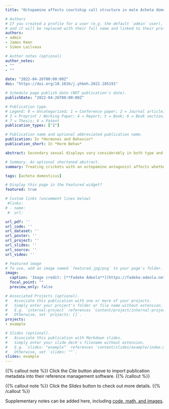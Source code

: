 ```yaml
---
title: "Octopamine affects courtship call structure in male Acheta domesticus crickets"

# Authors
# If you created a profile for a user (e.g. the default `admin` user), write the username (folder name) here 
# and it will be replaced with their full name and linked to their profile.
authors:
- admin
- James Keen
- Simon Lailvaux

# Author notes (optional)
author_notes:
- ""
- ""

date: "2022-04-26T00:00:00Z"
doi: "https://doi.org/10.1016/j.yhbeh.2022.105191"

# Schedule page publish date (NOT publication's date).
publishDate: "2022-04-26T00:00:00Z"

# Publication type.
# Legend: 0 = Uncategorized; 1 = Conference paper; 2 = Journal article;
# 3 = Preprint / Working Paper; 4 = Report; 5 = Book; 6 = Book section;
# 7 = Thesis; 8 = Patent
publication_types: ["2"]

# Publication name and optional abbreviated publication name.
publication: In *Hormones and Behavior*
publication_short: In *Horm Behav*

abstract: Secondary sexual displays vary considerably in both type and structure both within and across animal species. Although such variation is of keen interest to evolutionary biologists, the functional factors driving variation in male displays are poorly understood. In crickets, acoustic calls are produced by muscular contractions via stridulation of file and scraper wing components. We tested the effect of varying octopamine, an important biogenic amine neurohormone in invertebrates, on call production in male Acheta domesticus house crickets by blocking the octopamine receptors that influence skeletal muscle function with epinastine, a synthetic octopamine antagonist. We then measured male courtship calls and analyzed the call structure to quantify the differences in call structure based on the changes in carrier frequency, and whether chirps or ticks are a more prevalently expressed frequency in treated vs untreated males. Males treated with epinastine exhibited clear differences in call structure compared to untreated controls, such that epinastine-treated males were more likely to produce simpler calls and to exhibit their carrier frequencies as ticks rather than chirps. Thus, we were able to directly modify male courtship calling performance during mating interactions by altering the neuropharmacological milieu, demonstrating the potential role of biogenic amines in contributing to the diversity of call types in nature.

# Summary. An optional shortened abstract.
summary: Treating crickets with an octopamine antagonist affects whether crickets are able to produce courtship calls during mating trials.

tags: [acheta domesticus]

# Display this page in the Featured widget?
featured: true

# Custom links (uncomment lines below)
 #links: 
# - name: 
 #  url: 

url_pdf: ''
url_code: ''
url_dataset: ''
url_poster: ''
url_project: ''
url_slides: ''
url_source: ''
url_video: ''

# Featured image
# To use, add an image named `featured.jpg/png` to your page's folder. 
image:
  caption: 'Image credit: [**Fadeke Adeola**](https://fadeke-adeola.netlify.app/publication/example/)'
  focal_point: ""
  preview_only: false

# Associated Projects (optional).
#   Associate this publication with one or more of your projects.
#   Simply enter your project's folder or file name without extension.
#   E.g. `internal-project` references `content/project/internal-project/index.md`.
#   Otherwise, set `projects: []`.
projects:
- example

# Slides (optional).
#   Associate this publication with Markdown slides.
#   Simply enter your slide deck's filename without extension.
#   E.g. `slides: "example"` references `content/slides/example/index.md`.
#   Otherwise, set `slides: ""`.
slides: example
---
```



{{% callout note %}}
Click the *Cite* button above to import publication metadata into their reference management software.
{{% /callout %}}

{{% callout note %}}
Click the *Slides* button to check out more details.
{{% /callout %}}

Supplementary notes can be added here, including [code, math, and images](https://wowchemy.com/docs/writing-markdown-latex/).
